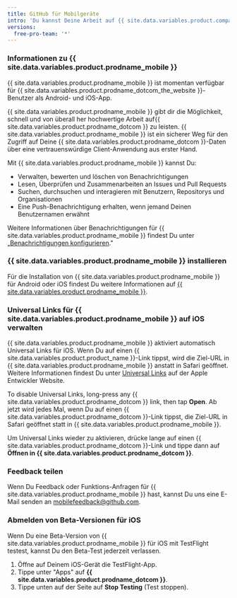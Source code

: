 ```yaml
---
title: GitHub für Mobilgeräte
intro: 'Du kannst Deine Arbeit auf {{ site.data.variables.product.company_short }} von Mobilgeräten her bewerten und verwalten und mit Personen zusammenarbeiten.'
versions:
  free-pro-team: '*'
---
```


### Informationen zu {{ site.data.variables.product.prodname_mobile }}

{{ site.data.variables.product.prodname_mobile }} ist momentan verfügbar für {{ site.data.variables.product.prodname_dotcom_the_website }}-Benutzer als Android- und iOS-App.

{{ site.data.variables.product.prodname_mobile }} gibt dir die Möglichkeit, schnell und von überall her hochwertige Arbeit auf{{ site.data.variables.product.prodname_dotcom }} zu leisten. {{ site.data.variables.product.prodname_mobile }} ist ein sicherer Weg für den Zugriff auf Deine {{ site.data.variables.product.prodname_dotcom }}-Daten über eine vertrauenswürdige Client-Anwendung aus erster Hand.

Mit {{ site.data.variables.product.prodname_mobile }} kannst Du:
- Verwalten, bewerten und löschen von Benachrichtigungen
- Lesen, Überprüfen und Zusammenarbeiten an Issues und Pull Requests
- Suchen, durchsuchen und interagieren mit Benutzern, Repositorys und Organisationen
- Eine Push-Benachrichtigung erhalten, wenn jemand Deinen Benutzernamen erwähnt

Weitere Informationen über Benachrichtigungen für {{ site.data.variables.product.prodname_mobile }} findest Du unter „[Benachrichtigungen konfigurieren](/github/managing-subscriptions-and-notifications-on-github/configuring-notifications#enabling-push-notifications-with-github-for-mobile)."

### {{ site.data.variables.product.prodname_mobile }} installieren

Für die Installation von {{ site.data.variables.product.prodname_mobile }} für Android oder iOS findest Du weitere Informationen auf [{{ site.data.variables.product.prodname_mobile }}](https://github.com/mobile).

### Universal Links für {{ site.data.variables.product.prodname_mobile }} auf iOS verwalten

{{ site.data.variables.product.prodname_mobile }} aktiviert automatisch Universal Links für iOS. Wenn Du auf einen {{ site.data.variables.product.product_name }}-Link tippst, wird die Ziel-URL in {{ site.data.variables.product.prodname_mobile }} anstatt in Safari geöffnet. Weitere Informationen findest Du unter [Universal Links](https://developer.apple.com/ios/universal-links/) auf der Apple Entwickler Website.

To disable Universal Links, long-press any {{ site.data.variables.product.prodname_dotcom }} link, then tap **Open**. Ab jetzt wird jedes Mal, wenn Du auf einen {{ site.data.variables.product.prodname_dotcom }}-Link tippst, die Ziel-URL in Safari geöffnet statt in {{ site.data.variables.product.prodname_mobile }}.

Um Universal Links wieder zu aktivieren, drücke lange auf einen {{ site.data.variables.product.prodname_dotcom }}-Link und tippe dann auf **Öffnen in {{ site.data.variables.product.prodname_dotcom }}**.

### Feedback teilen

Wenn Du Feedback oder Funktions-Anfragen für {{ site.data.variables.product.prodname_mobile }} hast, kannst Du uns eine E-Mail senden an <a href="mailto:mobilefeedback@github.com">mobilefeedback@github.com</a>.


### Abmelden von Beta-Versionen für iOS

Wenn Du eine Beta-Version von {{ site.data.variables.product.prodname_mobile }} für iOS mit TestFlight testest, kannst Du den Beta-Test jederzeit verlassen.

1. Öffne auf Deinem iOS-Gerät die TestFlight-App.
2. Tippe unter "Apps" auf **{{ site.data.variables.product.prodname_dotcom }}**.
3. Tippe unten auf der Seite auf **Stop Testing** (Test stoppen).

